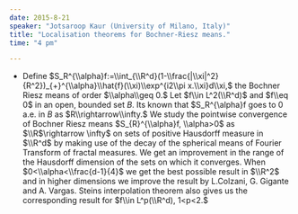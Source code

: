 ```yaml
---
date: 2015-8-21
speaker: "Jotsaroop Kaur (University of Milano, Italy)"
title: "Localisation theorems for Bochner-Riesz means."
time: "4 pm" 

---
```

- Define
$S_R^{\\alpha}f:=\\int_{\\R^d}(1-\\frac{|\\xi|^2}{R^2})_{+}^{\\alpha}\\hat{f}(\\xi)\\exp^{i2\\pi
x.\\xi}d\\xi,$ the Bochner Riesz means of order $\\alpha\\geq 0.$ Let $f\\in
L^2(\\R^d)$ and $f\\eq 0$ in an open, bounded set $B.$ Its known that
$S_R^{\\alpha}f goes to 0 a.e. in $B$ as $R\\rightarrow\\infty.$ We study the
pointwise convergence of Bochner Riesz means $S_{R}^{\\alpha}f, \\alpha>0$ as
$\\R$\\rightarrow \\infty$
on sets of positive Hausdorff measure in $\\R^d$ by making use of the decay
of the spherical means of Fourier Transform of fractal measures. We get an
improvement in the range of the Hausdorff dimension of the sets on which it
converges. When $0<\\alpha<\\frac{d-1}{4}$ we get the best possible result in
$\\R^2$ and in higher dimensions we improve the result by L.Colzani, G.
Gigante and A. Vargas. Steins interpolation theorem also gives us  the
corresponding
result for $f\\in L^p(\\R^d), 1<p<2.$

